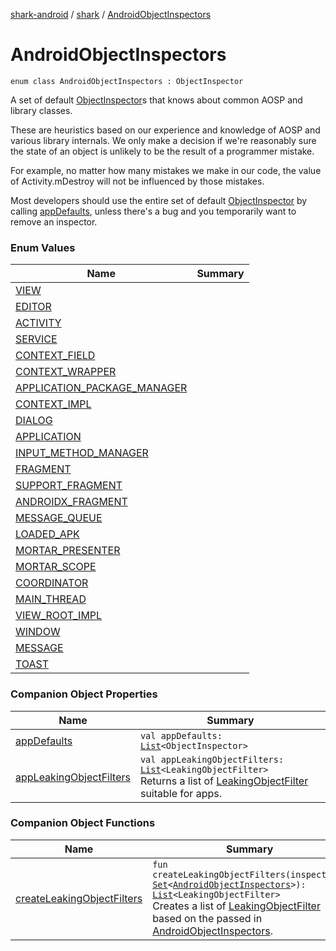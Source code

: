 [shark-android](../../index.md) / [shark](../index.md) / [AndroidObjectInspectors](./index.md)

# AndroidObjectInspectors

`enum class AndroidObjectInspectors : ObjectInspector`

A set of default [ObjectInspector](#)s that knows about common AOSP and library
classes.

These are heuristics based on our experience and knowledge of AOSP and various library
internals. We only make a decision if we're reasonably sure the state of an object is
unlikely to be the result of a programmer mistake.

For example, no matter how many mistakes we make in our code, the value of Activity.mDestroy
will not be influenced by those mistakes.

Most developers should use the entire set of default [ObjectInspector](#) by calling [appDefaults](app-defaults.md),
unless there's a bug and you temporarily want to remove an inspector.

### Enum Values

| Name | Summary |
|---|---|
| [VIEW](-v-i-e-w/index.md) |  |
| [EDITOR](-e-d-i-t-o-r/index.md) |  |
| [ACTIVITY](-a-c-t-i-v-i-t-y/index.md) |  |
| [SERVICE](-s-e-r-v-i-c-e/index.md) |  |
| [CONTEXT_FIELD](-c-o-n-t-e-x-t_-f-i-e-l-d/index.md) |  |
| [CONTEXT_WRAPPER](-c-o-n-t-e-x-t_-w-r-a-p-p-e-r/index.md) |  |
| [APPLICATION_PACKAGE_MANAGER](-a-p-p-l-i-c-a-t-i-o-n_-p-a-c-k-a-g-e_-m-a-n-a-g-e-r/index.md) |  |
| [CONTEXT_IMPL](-c-o-n-t-e-x-t_-i-m-p-l/index.md) |  |
| [DIALOG](-d-i-a-l-o-g/index.md) |  |
| [APPLICATION](-a-p-p-l-i-c-a-t-i-o-n/index.md) |  |
| [INPUT_METHOD_MANAGER](-i-n-p-u-t_-m-e-t-h-o-d_-m-a-n-a-g-e-r/index.md) |  |
| [FRAGMENT](-f-r-a-g-m-e-n-t/index.md) |  |
| [SUPPORT_FRAGMENT](-s-u-p-p-o-r-t_-f-r-a-g-m-e-n-t/index.md) |  |
| [ANDROIDX_FRAGMENT](-a-n-d-r-o-i-d-x_-f-r-a-g-m-e-n-t/index.md) |  |
| [MESSAGE_QUEUE](-m-e-s-s-a-g-e_-q-u-e-u-e/index.md) |  |
| [LOADED_APK](-l-o-a-d-e-d_-a-p-k/index.md) |  |
| [MORTAR_PRESENTER](-m-o-r-t-a-r_-p-r-e-s-e-n-t-e-r/index.md) |  |
| [MORTAR_SCOPE](-m-o-r-t-a-r_-s-c-o-p-e/index.md) |  |
| [COORDINATOR](-c-o-o-r-d-i-n-a-t-o-r/index.md) |  |
| [MAIN_THREAD](-m-a-i-n_-t-h-r-e-a-d/index.md) |  |
| [VIEW_ROOT_IMPL](-v-i-e-w_-r-o-o-t_-i-m-p-l/index.md) |  |
| [WINDOW](-w-i-n-d-o-w/index.md) |  |
| [MESSAGE](-m-e-s-s-a-g-e/index.md) |  |
| [TOAST](-t-o-a-s-t/index.md) |  |

### Companion Object Properties

| Name | Summary |
|---|---|
| [appDefaults](app-defaults.md) | `val appDefaults: `[`List`](https://kotlinlang.org/api/latest/jvm/stdlib/kotlin.collections/-list/index.html)`<ObjectInspector>` |
| [appLeakingObjectFilters](app-leaking-object-filters.md) | `val appLeakingObjectFilters: `[`List`](https://kotlinlang.org/api/latest/jvm/stdlib/kotlin.collections/-list/index.html)`<LeakingObjectFilter>`<br>Returns a list of [LeakingObjectFilter](#) suitable for apps. |

### Companion Object Functions

| Name | Summary |
|---|---|
| [createLeakingObjectFilters](create-leaking-object-filters.md) | `fun createLeakingObjectFilters(inspectors: `[`Set`](https://kotlinlang.org/api/latest/jvm/stdlib/kotlin.collections/-set/index.html)`<`[`AndroidObjectInspectors`](./index.md)`>): `[`List`](https://kotlinlang.org/api/latest/jvm/stdlib/kotlin.collections/-list/index.html)`<LeakingObjectFilter>`<br>Creates a list of [LeakingObjectFilter](#) based on the passed in [AndroidObjectInspectors](./index.md). |
